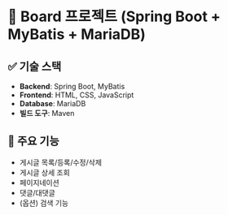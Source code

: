 # 📝 Board 프로젝트 (Spring Boot + MyBatis + MariaDB)

## ✅ 기술 스택
- **Backend**: Spring Boot, MyBatis
- **Frontend**: HTML, CSS, JavaScript
- **Database**: MariaDB
- **빌드 도구**: Maven

## 🔧 주요 기능
- 게시글 목록/등록/수정/삭제
- 게시글 상세 조회
- 페이지네이션
- 댓글/대댓글
- (옵션) 검색 기능

